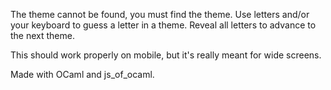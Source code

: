 The theme cannot be found, you must find the theme. Use letters and/or your keyboard to guess a letter in a theme. Reveal all letters to advance to the next theme.

This should work properly on mobile, but it's really meant for wide screens.

Made with OCaml and js_of_ocaml.